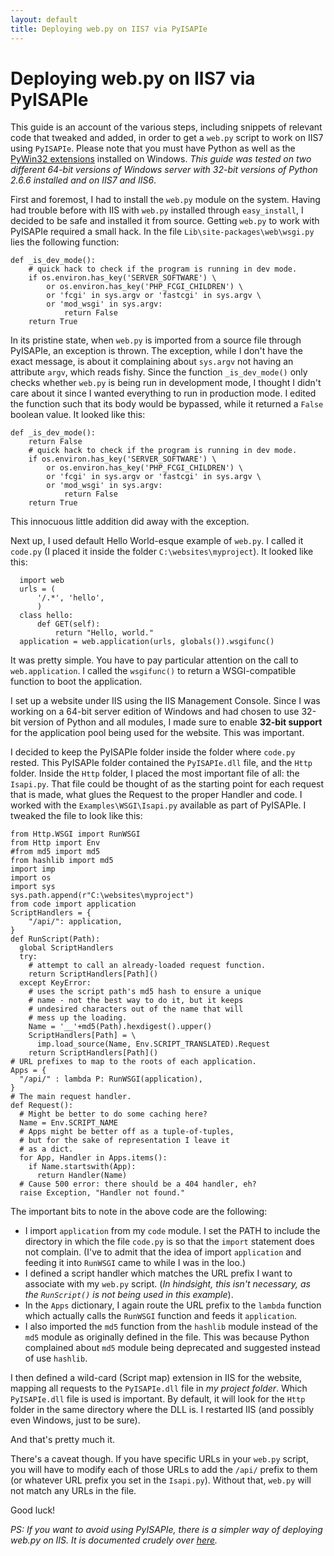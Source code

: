 ```yaml
---
layout: default
title: Deploying web.py on IIS7 via PyISAPIe
---
```


# Deploying web.py on IIS7 via PyISAPIe

This guide is an account of the various steps, including snippets of relevant code that tweaked and added, in order to get a `web.py` script to work on IIS7 using `PyISAPIe`.  Please note that you must have Python as well as the [PyWin32 extensions][0] installed on Windows. _This guide was tested on two different 64-bit versions of Windows server with 32-bit versions of Python 2.6.6 installed and on IIS7 and IIS6_.

First and foremost, I had to install the `web.py` module on the system. Having had trouble before with IIS with `web.py` installed through `easy_install`, I decided to be safe and installed it from source. Getting `web.py` to work with PyISAPIe required a small hack. In the file `Lib\site-packages\web\wsgi.py` lies the following function:

    def _is_dev_mode():
        # quick hack to check if the program is running in dev mode.
        if os.environ.has_key('SERVER_SOFTWARE') \
            or os.environ.has_key('PHP_FCGI_CHILDREN') \
            or 'fcgi' in sys.argv or 'fastcgi' in sys.argv \
            or 'mod_wsgi' in sys.argv:
                return False
        return True

In its pristine state, when `web.py` is imported from a source file through PyISAPIe, an exception is thrown. The exception, while I don't have the exact message, is about it complaining about `sys.argv` not having an attribute `argv`, which reads fishy. Since the function `_is_dev_mode()` only checks whether `web.py` is being run in development mode, I thought I didn't care about it since I wanted everything to run in production mode. I edited the function such that its body would be bypassed, while it returned a `False` boolean value. It looked like this:

    def _is_dev_mode():
        return False
        # quick hack to check if the program is running in dev mode.
        if os.environ.has_key('SERVER_SOFTWARE') \
            or os.environ.has_key('PHP_FCGI_CHILDREN') \
            or 'fcgi' in sys.argv or 'fastcgi' in sys.argv \
            or 'mod_wsgi' in sys.argv:
                return False
        return True

This innocuous little addition did away with the exception.

Next up, I used default Hello World-esque example of `web.py`. I called it `code.py` (I placed it inside the folder `C:\websites\myproject`). It looked like this:

      import web
      urls = (
          '/.*', 'hello',
          )
      class hello:
          def GET(self):
              return "Hello, world."
      application = web.application(urls, globals()).wsgifunc()

It was pretty simple. You have to pay particular attention on the call to `web.application`. I called the `wsgifunc()` to return a WSGI-compatible function to boot the application.

I set up a website under IIS using the IIS Management Console. Since I was working on a 64-bit server edition of Windows and had chosen to use 32-bit version of Python and all modules, I made sure to enable **32-bit support** for the application pool being used for the website. This was important.

I decided to keep the PyISAPIe folder inside the folder where `code.py` rested. This PyISAPIe folder contained the `PyISAPIe.dll` file, and the `Http` folder. Inside the `Http` folder, I placed the most important file of all: the `Isapi.py`. That file could be thought of as the starting point for each request that is made, what glues the Request to the proper Handler and code. I worked with the `Examples\WSGI\Isapi.py` available as part of PyISAPIe. I tweaked the file to look like this:


    from Http.WSGI import RunWSGI
    from Http import Env
    #from md5 import md5
    from hashlib import md5
    import imp
    import os
    import sys
    sys.path.append(r"C:\websites\myproject")
    from code import application
    ScriptHandlers = {
        "/api/": application,
    }
    def RunScript(Path):
      global ScriptHandlers
      try:
        # attempt to call an already-loaded request function.
        return ScriptHandlers[Path]()
      except KeyError:
        # uses the script path's md5 hash to ensure a unique
        # name - not the best way to do it, but it keeps
        # undesired characters out of the name that will
        # mess up the loading.
        Name = '__'+md5(Path).hexdigest().upper()
        ScriptHandlers[Path] = \
          imp.load_source(Name, Env.SCRIPT_TRANSLATED).Request
        return ScriptHandlers[Path]()
    # URL prefixes to map to the roots of each application.
    Apps = {
      "/api/" : lambda P: RunWSGI(application),
    }
    # The main request handler.
    def Request():
      # Might be better to do some caching here?
      Name = Env.SCRIPT_NAME
      # Apps might be better off as a tuple-of-tuples,
      # but for the sake of representation I leave it
      # as a dict.
      for App, Handler in Apps.items():
        if Name.startswith(App):
          return Handler(Name)
      # Cause 500 error: there should be a 404 handler, eh?
      raise Exception, "Handler not found."

The important bits to note in the above code are the following:

* I import `application` from my `code` module. I set the PATH to include the directory in which the file `code.py` is so that the `import` statement does not complain. (I've to admit that the idea of import `application` and feeding it into `RunWSGI` came to while I was in the loo.)
* I defined a script handler which matches the URL prefix I want to associate with my `web.py` script. (_In hindsight, this isn't necessary, as the `RunScript()` is not being used in this example_).
* In the `Apps` dictionary, I again route the URL prefix to the `lambda` function which actually calls the `RunWSGI` function and feeds it `application`.
* I also imported the `md5` function from the `hashlib` module instead of the `md5` module as originally defined in the file. This was because Python complained about `md5` module being deprecated and suggested instead of use `hashlib`.

I then defined a wild-card (Script map) extension in IIS for the website, mapping all requests to the `PyISAPIe.dll` file in _my project folder_. Which `PyISAPIe.dll` file is used is important. By default, it will look for the `Http` folder in the same directory where the DLL is. I restarted IIS (and possibly even Windows, just to be sure).

And that's pretty much it.

There's a caveat though. If you have specific URLs in your `web.py` script, you will have to modify each of those URLs to add the `/api/` prefix to them (or whatever URL prefix you set in the `Isapi.py`). Without that, `web.py` will not match any URLs in the file.

Good luck!

_PS: If you want to avoid using PyISAPIe, there is a simpler way of deploying web.py on IIS. It is documented crudely over [here][1]._

[0]: http://sourceforge.net/projects/pywin32/
[1]: http://forums.iis.net/t/1122937.aspx

